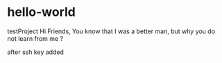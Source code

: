 # hello-world
testProject
Hi Friends,
You know that I was a better man, but why you do not learn from me ?


after ssh key added
